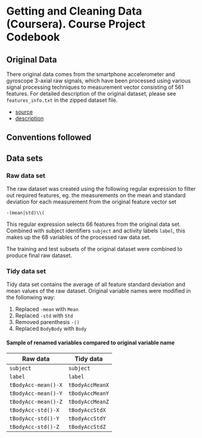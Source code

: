 Getting and Cleaning Data (Coursera). Course Project Codebook
==============================================================


## Original Data

There original data comes from the smartphone accelerometer and gyroscope 3-axial raw signals, 
which have been processed using various signal processing techniques to measurement vector consisting
of 561 features. For detailed description of the original dataset, please see `features_info.txt` in
the zipped dataset file.

- [source](https://d396qusza40orc.cloudfront.net/getdata%2Fprojectfiles%2FUCI%20HAR%20Dataset.zip) 
- [description](http://archive.ics.uci.edu/ml/datasets/Human+Activity+Recognition+Using+Smartphones)


## Conventions followed



## Data sets

### Raw data set

The raw dataset was created using the following regular expression to filter out required
features, eg. the measurements on the mean and standard deviation for each measurement
from the original feature vector set 

`-(mean|std)\\(`

This regular expression selects 66 features from the original data set.
Combined with subject identifiers `subject` and activity labels `label`, this makes up the
68 variables of the processed raw data set.

The training and test subsets of the original dataset were combined to produce final raw dataset.

### Tidy data set

Tidy data set contains the average of all feature standard deviation and mean values of the raw dataset. 
Original variable names were modified in the follonwing way:

 1. Replaced `-mean` with `Mean`
 2. Replaced `-std` with `Std`
 3. Removed parenthesis `-()`
 4. Replaced `BodyBody` with `Body`


#### Sample of renamed variables compared to original variable name

 Raw data            | Tidy data 
 --------------------|--------------
 `subject`           | `subject`
 `label`             | `label`
 `tBodyAcc-mean()-X` | `tBodyAccMeanX`
 `tBodyAcc-mean()-Y` | `tBodyAccMeanY`
 `tBodyAcc-mean()-Z` | `tBodyAccMeanZ`
 `tBodyAcc-std()-X`  | `tBodyAccStdX`
 `tBodyAcc-std()-Y`  | `tBodyAccStdY`
 `tBodyAcc-std()-Z`  | `tBodyAccStdZ`

